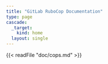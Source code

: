 ```yaml
---
title: "GitLab RuboCop Documentation"
type: page
cascade:
  _target:
    kind: home
  layout: single
---
```


{{< readFile "doc/cops.md" >}}
